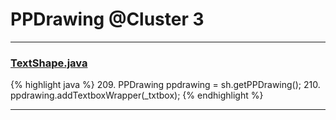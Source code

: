 # PPDrawing @Cluster 3

***

### [TextShape.java](https://searchcode.com/codesearch/view/97394395/)
{% highlight java %}
209. PPDrawing ppdrawing = sh.getPPDrawing();
210. ppdrawing.addTextboxWrapper(_txtbox);
{% endhighlight %}

***

